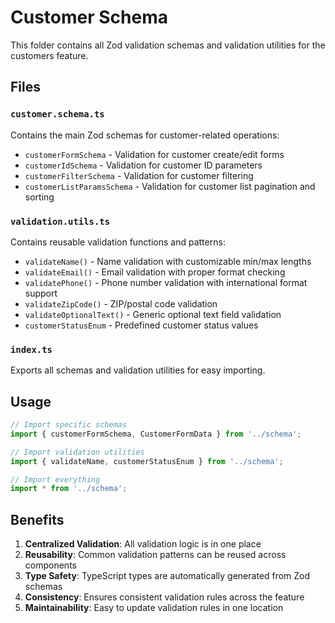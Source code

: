 # Customer Schema

This folder contains all Zod validation schemas and validation utilities for the customers feature.

## Files

### `customer.schema.ts`

Contains the main Zod schemas for customer-related operations:

- `customerFormSchema` - Validation for customer create/edit forms
- `customerIdSchema` - Validation for customer ID parameters
- `customerFilterSchema` - Validation for customer filtering
- `customerListParamsSchema` - Validation for customer list pagination and sorting

### `validation.utils.ts`

Contains reusable validation functions and patterns:

- `validateName()` - Name validation with customizable min/max lengths
- `validateEmail()` - Email validation with proper format checking
- `validatePhone()` - Phone number validation with international format support
- `validateZipCode()` - ZIP/postal code validation
- `validateOptionalText()` - Generic optional text field validation
- `customerStatusEnum` - Predefined customer status values

### `index.ts`

Exports all schemas and validation utilities for easy importing.

## Usage

```typescript
// Import specific schemas
import { customerFormSchema, CustomerFormData } from '../schema';

// Import validation utilities
import { validateName, customerStatusEnum } from '../schema';

// Import everything
import * from '../schema';
```

## Benefits

1. **Centralized Validation**: All validation logic is in one place
2. **Reusability**: Common validation patterns can be reused across components
3. **Type Safety**: TypeScript types are automatically generated from Zod schemas
4. **Consistency**: Ensures consistent validation rules across the feature
5. **Maintainability**: Easy to update validation rules in one location
